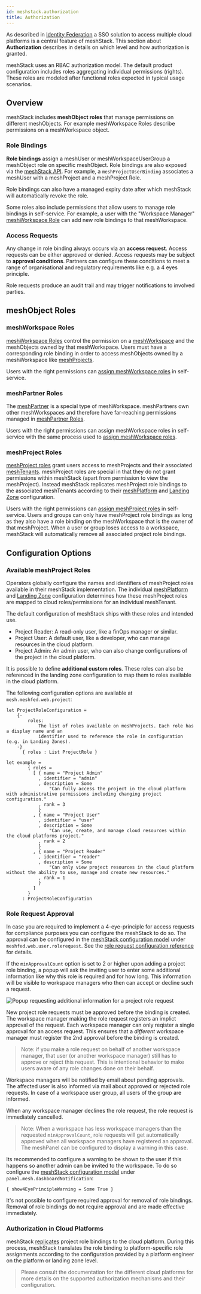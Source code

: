 ```yaml
---
id: meshstack.authorization
title: Authorization
---
```


As described in [Identity Federation](meshstack.identity-federation) a SSO solution to access multiple cloud platforms is a central feature of meshStack. This section about **Authorization** describes in details on which level and how authorization is granted.

meshStack uses an RBAC authorization model. The default product configuration includes roles aggregating individual permissions (rights). These roles are modeled after functional roles expected in typical usage scenarios.

## Overview

meshStack includes **meshObject roles** that manage permissions on different meshObjects. For example meshWorkspace Roles describe permissions on a meshWorkspace object.

### Role Bindings

**Role bindings** assign a meshUser or meshWorkspaceUserGroup a meshObject role on specific meshObject. Role bindings are also exposed via the [meshStack API](pathname:///api/). For example, a `meshProjectUserBinding` associates a meshUser with a meshProject and a meshProject Role.

Role bindings can also have a managed expiry date after which meshStack will automatically revoke the role.

Some roles also include permissions that allow users to manage role bindings in self-service. For example, a user with the "Workspace Manager" [meshWorkspace Role](meshcloud.workspace#assign-meshWorkspace-roles) can add new role bindings to that meshWorkspace.

### Access Requests

Any change in role binding always occurs via an **access request**. Access requests can be either approved or denied. Access requests may be subject to **approval conditions**. Partners can configure these conditions to meet a range of organisational and regulatory requirements like e.g. a 4 eyes principle.

Role requests produce an audit trail and may trigger notifications to involved parties.

## meshObject Roles

### meshWorkspace Roles

[meshWorkspace Roles](meshcloud.workspace#assign-meshWorkspace-roles) control the permission on a [meshWorkspace](meshcloud.workspace) and the meshObjects owned by that meshWorkspace. Users must have a corresponding role binding in order to access meshObjects owned by a meshWorkspace like [meshProjects](meshcloud.project).

Users with the right permissions can [assign meshWorkspace roles](meshcloud.workspace#assign-meshworkspace-roles) in self-service.

### meshPartner Roles

The [meshPartner](administration.index) is a special type of meshWorkspace. meshPartners own other meshWorkspaces and therefore have far-reaching permissions managed in [meshPartner Roles](administration.index).

Users with the right permissions can assign meshWorkspace roles in self-service with the same process used to [assign meshWorkspace roles](meshcloud.workspace#assign-meshworkspace-roles).

### meshProject Roles

[meshProject roles](meshcloud.project#project-roles) grant users access to meshProjects and their associated [meshTenants](meshcloud.tenant). meshProject roles are special in that they do not grant permissions within meshStack (apart from permission to view the meshProject). Instead meshStack replicates meshProject role bindings to the associated meshTenants according to their [meshPlatform](meshcloud.platforms) and [Landing Zone](meshcloud.landing-zones) configuration.

Users with the right permissions can [assign meshProject roles](meshcloud.project#assign-user-to-a-meshproject) in self-service. Users and groups can only have meshProject role bindings as long as they also have a role binding on the meshWorkspace that is the owner of that meshProject. When a user or group loses access to a workspace, meshStack will automatically remove all associated project role bindings.

## Configuration Options

### Available meshProject Roles

Operators globally configure the names and identifiers of meshProject roles available in their meshStack implementation. The individual [meshPlatform](meshcloud.platforms) and [Landing Zone](meshcloud.landing-zones) configuration determines how these meshProject roles are mapped to cloud roles/permissions for an individual meshTenant.

The default configuration of meshStack ships with these roles and intended use.

- Project Reader: A read-only user, like a finOps manager or similar.
- Project User: A default user, like a developer, who can manage resources in the cloud platform.
- Project Admin: An admin user, who can also change configurations of the project in the cloud platform.

It is possible to define **additional custom roles**. These roles can also be referenced in the landing zone configuration to map them to roles available in the cloud platform.

<!--snippet:mesh.meshfed.web.project-->

The following configuration options are available at `mesh.meshfed.web.project`:
<!--DOCUSAURUS_CODE_TABS-->
<!--Dhall Type-->
```dhall
let ProjectRoleConfiguration =
    {-
        roles:
            The list of roles available on meshProjects. Each role has a display name and an
            identifier used to reference the role in configuration (e.g. in Landing Zones).
    -}
      { roles : List ProjectRole }
```
<!--Example-->
```dhall
let example =
        { roles =
          [ { name = "Project Admin"
            , identifier = "admin"
            , description = Some
                "Can fully access the project in the cloud platform with administrative permissions including changing project configuration."
            , rank = 3
            }
          , { name = "Project User"
            , identifier = "user"
            , description = Some
                "Can use, create, and manage cloud resources within the cloud platforms project."
            , rank = 2
            }
          , { name = "Project Reader"
            , identifier = "reader"
            , description = Some
                "Can only view project resources in the cloud platform without the ability to use, manage and create new resources."
            , rank = 1
            }
          ]
        }
      : ProjectRoleConfiguration
```
<!--END_DOCUSAURUS_CODE_TABS-->

### Role Request Approval

In case you are required to implement a 4-eye-principle for access requests for compliance purposes you can configure the meshStack to do so. The approval can be configured in the [meshStack configuration model](meshstack.index#configuration) under `meshfed.web.user.rolerequest`. See the [role request configuration reference](meshstack.onboarding#workspace-user-invitations) for details.

If the `minApprovalCount` option is set to 2 or higher upon adding a project role binding, a popup will ask the inviting user to enter some additional information like why this role is required and for how long. This information will be visible to workspace managers who then can accept or decline such a request.

![Popup requesting additional information for a project role request](assets/authorization.additional-role-info.png)

New project role requests must be approved before the binding is created. The workspace manager making the role request registers an implict approval of the request. Each workspace manager can only reqister a single approval for an access request. This ensures that a _different_ workspace manager must register the 2nd approval before the binding is created.

> Note: if you make a role request on behalf of another workspace manager, that user (or another workspace manager) still has to approve or reject this request. This is intentional behavior to make users aware of any role changes done on their behalf.

Workspace managers will be notified by email about pending approvals. The affected user is also informed via mail about approved or rejected role requests. In case of a workspace user group, all users of the group are informed.

When any workspace manager declines the role request, the role request is immediately cancelled.

> Note: When a workspace has less workspace managers than the requested `minApprovalCount`, role requests will get automatically approved when all workspace managers have registered an approval. The meshPanel can be configured to display a warning in this case.

Its recommended to configure a warning to be shown to the user if this happens so another admin can be invited to the workspace. To do so configure the [meshStack configuration model](meshstack.index#configuration) under `panel.mesh.dashboardNotification`:

```dhall
{ show4EyePrincipleWarning = Some True }
```

It's not possible to configure required approval for removal of role bindings. Removal of role bindings
do not require approval and are made effective immediately.

### Authorization in Cloud Platforms

meshStack [replicates](meshcloud.tenant) project role bindings to the cloud platform. During this process, meshStack translates the role binding to platform-specific role assignments according to the configuration provided by a platform engineer on the platform or landing zone level.

> Please consult the documentation for the different cloud platforms for more details on the supported authorization mechanisms and their configuration.

